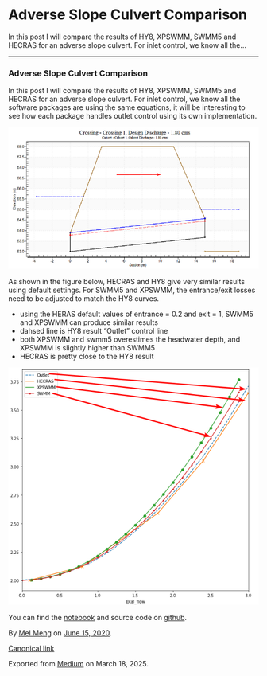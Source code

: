 # Adverse Slope Culvert Comparison

In this post I will compare the results of HY8, XPSWMM, SWMM5 and HECRAS for an adverse slope culvert. For inlet control, we know all the…

---

### Adverse Slope Culvert Comparison

In this post I will compare the results of HY8, XPSWMM, SWMM5 and HECRAS for an adverse slope culvert. For inlet control, we know all the software packages are using the same equations, it will be interesting to see how each package handles outlet control using its own implementation.

![](images\1_--QtxvF2TjGwBq3ViP0mUw.png)

As shown in the figure below, HECRAS and HY8 give very similar results using default settings. For SWMM5 and XPSWMM, the entrance/exit losses need to be adjusted to match the HY8 curves.

* using the HERAS default values of entrance = 0.2 and exit = 1, SWMM5 and XPSWMM can produce similar results
* dahsed line is HY8 result “Outlet” control line
* both XPSWMM and swmm5 overestimes the headwater depth, and XPSWMM is slightly higher than SWMM5
* HECRAS is pretty close to the HY8 result

![](images\1_Dlyb44d5iOaJS2VLUcDntw.png)

You can find the [notebook](https://nbviewer.jupyter.org/github/mel-meng/SewerAnalysis/blob/master/references/culvert/6%20culvert%20with%20negative%20slope.ipynb) and source code on [github](https://github.com/mel-meng/SewerAnalysis/blob/master/references/culvert/6%20culvert%20with%20negative%20slope.ipynb).

By [Mel Meng](https://medium.com/@mel-meng-pe) on [June 15, 2020](https://medium.com/p/e1f758e2f058).

[Canonical link](https://medium.com/@mel-meng-pe/adverse-slope-culvert-comparison-e1f758e2f058)

Exported from [Medium](https://medium.com) on March 18, 2025.